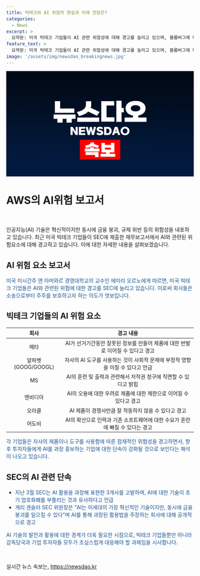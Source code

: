 ```yaml
---
title: 빅테크와 AI 위험의 현실과 미래 전망은?
categories:
  - News
excerpt: >
  요약문: 미국 빅테크 기업들이 AI 관련 위험성에 대해 경고를 늘리고 있으며, 블룸버그에 따르면 엔비디아, 메타, 마이크로소프트 등 12개 기업이 재무신고서에 AI 위험을 업데이트했다고 전했다. 이로써 AI의 부정적 영향과 손실 가능성에 대한 경각심이 커지고 있으며, SEC가 투자자보호를 강화하기 위해 이런 움직임에 관심을 가지고 있다고 분석되고 있다. 또한, 기술기업들의 AI 홍보를 단속하는 분위기가 조성되고 있으며, SEC 위원장은 AI를 도구로 과장된 활용법을 주장하는 기업에 경고하고 있다.
feature_text: >
  요약문: 미국 빅테크 기업들이 AI 관련 위험성에 대해 경고를 늘리고 있으며, 블룸버그에 따르면 엔비디아, 메타, 마이크로소프트 등 12개 기업이 재무신고서에 AI 위험을 업데이트했다고 전했다. 이로써 AI의 부정적 영향과 손실 가능성에 대한 경각심이 커지고 있으며, SEC가 투자자보호를 강화하기 위해 이런 움직임에 관심을 가지고 있다고 분석되고 있다. 또한, 기술기업들의 AI 홍보를 단속하는 분위기가 조성되고 있으며, SEC 위원장은 AI를 도구로 과장된 활용법을 주장하는 기업에 경고하고 있다.
image: '/assets/img/newsdao_breakingnews.jpg'
---
```


<p><img src="/assets/img/newsdao_breakingnews.jpg" alt="cryptoinkorea 속보" /></p>

<h1>AWS의 AI위험 보고서</h1>

<p data-ke-size="size16">&nbsp;</p>

<p>인공지능(AI) 기술은 혁신적이지만 동시에 금융 붕괴, 규제 위반 등의 위험성을 내포하고 있습니다. 최근 미국 빅테크 기업들이 SEC에 제출한 재무보고서에서 AI와 관련된 위험요소에 대해 경고하고 있습니다. 이에 대한 자세한 내용을 살펴보겠습니다.</p>

<h2 data-ke-size="size26">AI 위험 요소 보고서</h2>

<p><span style="color: #1a5490;">미국 미시간주 앤 아머와르 경영대학교의 교수인 에미리 오르노에게 따르면, 미국 빅테크 기업들은 AI와 관련된 위험에 대한 경고를 SEC에 늘리고 있습니다. 이로써 회사들은 소송으로부터 주주를 보호하고자 하는 의도가 엿보입니다.</span></p>

<h2 data-ke-size="size26">빅테크 기업들의 AI 위험 요소</h2>

<table>
<thead>
<tr>
<th style="text-align: center;">회사</th>
<th style="text-align: center;">경고 내용</th>
</tr>
</thead>
<tbody>
<tr>
<td style="text-align: center;">메타</td>
<td style="text-align: center;">AI가 선거기간동안 잘못된 정보를 만들어 제품에 대한 반발로 이어질 수 있다고 경고</td>
</tr>
<tr>
<td style="text-align: center;">알파벳(GOOG/GOOGL)</td>
<td style="text-align: center;">자사의 AI 도구를 사용하는 것이 사회적 문제에 부정적 영향을 미칠 수 있다고 언급</td>
</tr>
<tr>
<td style="text-align: center;">MS</td>
<td style="text-align: center;">AI의 훈련 및 출력과 관련해서 저작권 청구에 직면할 수 있다고 밝힘</td>
</tr>
<tr>
<td style="text-align: center;">엔비디아</td>
<td style="text-align: center;">AI의 오용에 대한 우려로 제품에 대한 제한으로 이어질 수 있다고 경고</td>
</tr>
<tr>
<td style="text-align: center;">오라클</td>
<td style="text-align: center;">AI 제품이 경쟁사만큼 잘 작동하지 않을 수 있다고 경고</td>
</tr>
<tr>
<td style="text-align: center;">어도비</td>
<td style="text-align: center;">AI의 확산으로 인력과 기존 소프트웨어에 대한 수요가 혼란에 빠질 수 있다는 경고</td>
</tr>
</tbody>
</table>

<p><span style="color: #1a5490;">각 기업들은 자사의 제품이나 도구를 사용함에 따른 잠재적인 위험성을 경고하면서, 향후 투자자들에게 AI를 과장 홍보하는 기업에 대한 단속이 강화될 것으로 보인다는 해석이 나오고 있습니다.</span></p>

<h2 data-ke-size="size26">SEC의 AI 관련 단속</h2>

<ul>
<li><span style="color: #1a5490;">지난 3월 SEC는 AI 활용을 과장해 표현한 3개사를 고발하며, AI에 대한 기술이 초기 암호화폐를 부풀리는 것과 유사하다고 언급</span></li>
<li><span style="color: #1a5490;">게리 겐슬러 SEC 위원장은 “AI는 이세대의 가장 혁신적인 기술이지만, 동시에 금융 붕괴를 일으킬 수 있다”며 AI를 통해 과장된 활용법을 주장하는 회사에 대해 공개적으로 경고</span></li>
</ul>

<p><span style="color: #1a5490;">AI 기술의 발전과 활용에 대한 경계가 더욱 필요한 시점으로, 빅테크 기업들뿐만 아니라 감독당국과 기업 투자자들 모두가 조심스럽게 대응해야 할 과제임을 시사합니다.</span></p>

<p data-ke-size="size16">&nbsp;</p>
실시간 뉴스 속보는, <a href="https://newsdao.kr" rel="dofollow">https://newsdao.kr</a>


